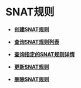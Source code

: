 # SNAT规则<a name="nat_apiv2_0010"></a>

-   **[创建SNAT规则](创建SNAT规则_v2.md)**  

-   **[查询SNAT规则列表](查询SNAT规则列表_v2.md)**  

-   **[查询指定的SNAT规则详情](查询指定的SNAT规则详情_v2.md)**  

-   **[更新SNAT规则](更新SNAT规则_v2.md)**  

-   **[删除SNAT规则](删除SNAT规则_v2.md)**  


